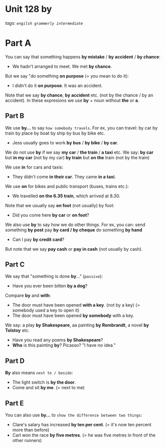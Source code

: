 # Unit 128 **by**
###### tags: `engilsh grammerly intermediate`

# Part A 
You can say that something happens **by mistake** / **by accident** / **by chance**:
- We hadn't arranged to meet. We met **by chance**.

But we say "do something **on purpose** (= you mean to do it):
- I didn't do it **on purpose**. It was an accident.

Note that we say **by chance**, **by accident** etc. (not by the chance / by an accident).
In these expresions we use **by** + noun without **the** or **a**.

## Part B
We use **by...** to say `how somebody travels`. For ex, you can travel:
by car
by train
by place
by boat
by ship
by bus
by bike
etc.

- Jess usually goes to work **by bus** / **by bike** / **by car**.

We do not use **by** if we say **my car** / **the train** / **a taxi** etc. We say:
**by car** but **in my car** (not by my car)
**by train** but **on the** train (not by the train)

We use **in** for cars and taxis:
- They didn't come **in their car**. They came **in a taxi**.

We use **on** for bikes and public transport (buses, trains etc.):
- We travelled **on the 6.35 train**, which arrived at 8.30.

Note that we usually say **on foot** (not usually) by foot:
- Did you come here **by car** or **on foot**?

We also use **by** to say how we do other things. For ex, you can:
send something **by post**
pay **by card / by cheque**
do something **by hand**
- Can I pay **by credit card**?

But note that we say **pay cash** or **pay in cash** (not usually by cash).

## Part C 
We say that "something is done **by**..." (`passive`):
- Have you ever been bitten **by a dog**?

Compare **by** and **with**:
- The door must have been opened **with a key**. (not by a key) (= somebody used a key to open it)
- The door must have been opened **by somebody** with a key.

We say: a play **by Shakespeare**, aa painting **by Rembrandt**, a novel **by Tolstoy** etc.
- Have you read any poems **by Shakespeare**?
- **Who** is this painting **by**? Picasso? "I have no idea."

## Part D
**By** also means `next to / beside`:
- The light switch is **by the door**.
- Come and sit **by me**. (= next to me)

## Part E
You can also use **by...** to `show the difference between two things`:
- Clare's salary has increased **by ten per cent**. (= it's now ten percent more than before)
- Carl won the race **by five metres**. (= he was five metres in front of the other runners)